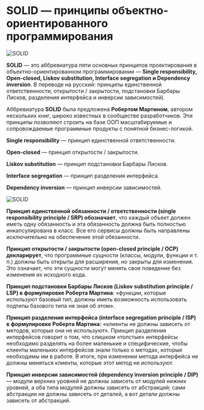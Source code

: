 # SOLID — принципы объектно-ориентированного программирования
![SOLID](/assets/images/solid-logo.png)

**SOLID** — это аббревиатура пяти основных принципов проектирования в объектно-ориентированном программировании — **Single responsibility, Open-closed, Liskov substitution, Interface segregation и Dependency inversion**. В переводе на русский: принципы единственной ответственности, открытости / закрытости, подстановки Барбары Лисков, разделения интерфейса и инверсии зависимостей).

Аббревиатура **SOLID** была предложена **Робертом Мартином**, автором нескольких книг, широко известных в сообществе разработчиков. Эти принципы позволяют строить на базе ООП масштабируемые и сопровождаемые программные продукты с понятной бизнес-логикой.

**Single responsibility** — принцип единственной ответственности.

**Open-closed** — принцип открытости / закрытости.

**Liskov substitution** — принцип подстановки Барбары Лисков.

**Interface segregation** — принцип разделения интерфейса.

**Dependency inversion** — принцип инверсии зависимостей.

![SOLID](/assets/images/solid-info.png)


**Принцип единственной обязанности / ответственности (single responsibility principle / SRP) обозначает**, что каждый объект должен иметь одну обязанность и эта обязанность должна быть полностью инкапсулирована в класс. Все его сервисы должны быть направлены исключительно на обеспечение этой обязанности. 

**Принцип открытости / закрытости (open-closed principle / OCP) декларирует**, что программные сущности (классы, модули, функции и т. п.) должны быть открыты для расширения, но закрыты для изменения. Это означает, что эти сущности могут менять свое поведение без изменения их исходного кода.

**Принцип подстановки Барбары Лисков (Liskov substitution principle / LSP) в формулировке Роберта Мартина**: «функции, которые используют базовый тип, должны иметь возможность использовать подтипы базового типа не зная об этом».

**Принцип разделения интерфейса (interface segregation principle / ISP) в формулировке Роберта Мартина:** «клиенты не должны зависеть от методов, которые они не используют». Принцип разделения интерфейсов говорит о том, что слишком «толстые» интерфейсы необходимо разделять на более маленькие и специфические, чтобы клиенты маленьких интерфейсов знали только о методах, которые необходимы им в работе. В итоге, при изменении метода интерфейса не должны меняться клиенты, которые этот метод не используют. 

**Принцип инверсии зависимостей (dependency inversion principle / DIP)** — модули верхних уровней не должны зависеть от модулей нижних уровней, а оба типа модулей должны зависеть от абстракций; сами абстракции не должны зависеть от деталей, а вот детали должны зависеть от абстракций.